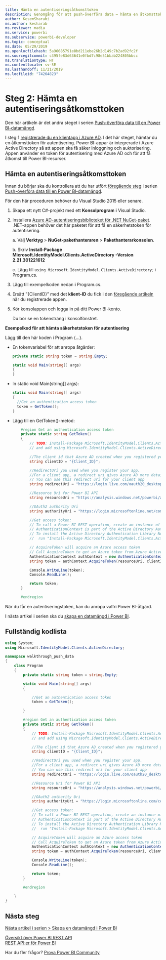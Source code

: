 ```yaml
---
title: Hämta en autentiseringsåtkomsttoken
description: Genomgång för att push-överföra data – hämta en åtkomsttoken för autentisering
author: KesemSharabi
ms.author: kesharab
ms.reviewer: madia
ms.service: powerbi
ms.subservice: powerbi-developer
ms.topic: conceptual
ms.date: 05/29/2019
ms.openlocfilehash: 5a96085791e8bd211ebe26b2d149c7b2ad92fc2f
ms.sourcegitcommit: c395fe83d63641e0fbd7c98e51bbab224805bbcc
ms.translationtype: HT
ms.contentlocale: sv-SE
ms.lasthandoff: 11/21/2019
ms.locfileid: "74264823"
---
```

# <a name="step-2-get-an-authentication-access-token"></a>Steg 2: Hämta en autentiseringsåtkomsttoken

Den här artikeln är det andra steget i serien [Push-överföra data till en Power BI-datamängd](walkthrough-push-data.md).

I steg 1 [registrerade du en klientapp i Azure AD](walkthrough-push-data-register-app-with-azure-ad.md). I det här steget, hämtar du en åtkomsttoken för autentisering. Power BI-appar är integrerade i Azure Active Directory så att appen ska få säker inloggning och auktorisering. Appen använder en token för autentisering med Azure AD och för att få åtkomst till Power BI-resurser.

## <a name="get-an-authentication-access-token"></a>Hämta en autentiseringsåtkomsttoken

Innan du börjar ska du kontrollera att du har utfört [föregående steg](walkthrough-push-data-register-app-with-azure-ad.md) i serien [Push-överföra data till en Power BI-datamängd](walkthrough-push-data.md). 

För den här proceduren behöver du Visual Studio 2015 eller senare.

1. Skapa ett nytt C#-projekt med ett **Konsolprogram** i Visual Studio.

2. Installera [Azure AD-autentiseringsbiblioteket för .NET NuGet-paket](https://www.nuget.org/packages/Microsoft.IdentityModel.Clients.ActiveDirectory/2.22.302111727). .NET-appen behöver det här paketet för att få en säkerhetstoken för autentisering. 

     a. Välj **Verktyg** > **NuGet-pakethanteraren** > **Pakethanterarkonsolen**.

     b. Skriv **Install-Package Microsoft.IdentityModel.Clients.ActiveDirectory -Version 2.21.301221612**

     c. Lägg till `using Microsoft.IdentityModel.Clients.ActiveDirectory;` i Program.cs.

3. Lägg till exempelkoden nedan i Program.cs.

4. Ersätt ”{ClientID}” med det **klient-ID** du fick i den [föregående artikeln](walkthrough-push-data-register-app-with-azure-ad.md) när du registrerade appen.

5. Kör konsolappen och logga in på ditt Power BI-konto. 

   Du bör se en tokensträng i konsolfönstret.

**Exempelkod för att hämta säkerhetstoken för autentisering**

Lägg till den här koden i Program {...}.

* En tokenvariabel för att anropa åtgärder: 
  
  ```csharp
  private static string token = string.Empty;
  
  static void Main(string[] args)
  {
  }
  ```
* In static void Main(string[] args):
  
  ```csharp
  static void Main(string[] args)
  {
    //Get an authentication access token
    token = GetToken();
  }
  ```
* Lägg till en GetToken()-metod:

```csharp
       #region Get an authentication access token
       private static string GetToken()
       {
           // TODO: Install-Package Microsoft.IdentityModel.Clients.ActiveDirectory -Version 2.21.301221612
           // and add using Microsoft.IdentityModel.Clients.ActiveDirectory

           //The client id that Azure AD created when you registered your client app.
           string clientID = "{Client_ID}";

           //RedirectUri you used when you register your app.
           //For a client app, a redirect uri gives Azure AD more details on the application that it will authenticate.
           // You can use this redirect uri for your client app
           string redirectUri = "https://login.live.com/oauth20_desktop.srf";

           //Resource Uri for Power BI API
           string resourceUri = "https://analysis.windows.net/powerbi/api";

           //OAuth2 authority Uri
           string authorityUri = "https://login.microsoftonline.net/common/";

           //Get access token:
           // To call a Power BI REST operation, create an instance of AuthenticationContext and call AcquireToken
           // AuthenticationContext is part of the Active Directory Authentication Library NuGet package
           // To install the Active Directory Authentication Library NuGet package in Visual Studio,
           //  run "Install-Package Microsoft.IdentityModel.Clients.ActiveDirectory" from the nuget Package Manager Console.

           // AcquireToken will acquire an Azure access token
           // Call AcquireToken to get an Azure token from Azure Active Directory token issuance endpoint
           AuthenticationContext authContext = new AuthenticationContext(authorityUri);
           string token = authContext.AcquireToken(resourceUri, clientID, new Uri(redirectUri)).AccessToken;

           Console.WriteLine(token);
           Console.ReadLine();

           return token;
       }

       #endregion
```

När du får en autentiseringstoken, kan du anropa valfri Power BI-åtgärd.

I nästa artikel i serien ska du [skapa en datamängd i Power BI](walkthrough-push-data-create-dataset.md).


## <a name="complete-code-listing"></a>Fullständig kodlista

```csharp
using System;
using Microsoft.IdentityModel.Clients.ActiveDirectory;

namespace walkthrough_push_data
{
    class Program
    {
        private static string token = string.Empty;

        static void Main(string[] args)
        {

            //Get an authentication access token
            token = GetToken();

        }

        #region Get an authentication access token
        private static string GetToken()
        {
            // TODO: Install-Package Microsoft.IdentityModel.Clients.ActiveDirectory -Version 2.21.301221612
            // and add using Microsoft.IdentityModel.Clients.ActiveDirectory

            //The client id that Azure AD created when you registered your client app.
            string clientID = "{Client_ID}";

            //RedirectUri you used when you register your app.
            //For a client app, a redirect uri gives Azure AD more details on the application that it will authenticate.
            // You can use this redirect uri for your client app
            string redirectUri = "https://login.live.com/oauth20_desktop.srf";

            //Resource Uri for Power BI API
            string resourceUri = "https://analysis.windows.net/powerbi/api";

            //OAuth2 authority Uri
            string authorityUri = "https://login.microsoftonline.com/common/";

            //Get access token:
            // To call a Power BI REST operation, create an instance of AuthenticationContext and call AcquireToken
            // AuthenticationContext is part of the Active Directory Authentication Library NuGet package
            // To install the Active Directory Authentication Library NuGet package in Visual Studio,
            //  run "Install-Package Microsoft.IdentityModel.Clients.ActiveDirectory" from the nuget Package Manager Console.

            // AcquireToken will acquire an Azure access token
            // Call AcquireToken to get an Azure token from Azure Active Directory token issuance endpoint
            AuthenticationContext authContext = new AuthenticationContext(authorityUri);
            string token = authContext.AcquireToken(resourceUri, clientID, new Uri(redirectUri)).AccessToken;

            Console.WriteLine(token);
            Console.ReadLine();

            return token;
        }

        #endregion

    }
}
```



## <a name="next-steps"></a>Nästa steg

[Nästa artikel i serien > Skapa en datamängd i Power BI](walkthrough-push-data-create-dataset.md)

[Översikt över Power BI REST API](overview-of-power-bi-rest-api.md)  
[REST API:er för Power BI](https://docs.microsoft.com/rest/api/power-bi/)  

Har du fler frågor? [Prova Power BI Community](https://community.powerbi.com/)